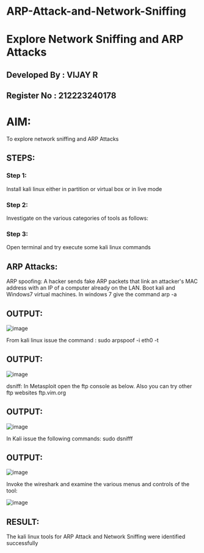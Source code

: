 # ARP-Attack-and-Network-Sniffing
# Explore Network Sniffing and ARP Attacks

## Developed By : VIJAY R
## Register No  : 212223240178

# AIM:

To explore network sniffing and ARP Attacks

## STEPS:

### Step 1:

Install kali linux either in partition or virtual box or in live mode

### Step 2:

Investigate on the various categories of tools as follows:


### Step 3:
Open terminal and try execute some kali linux commands

## ARP Attacks:  
ARP spoofing: A hacker sends fake ARP packets that link an attacker's MAC address with an IP of a computer already on the LAN. 
Boot kali and Windows7 virtual machines.
In windows 7 give the command arp -a
## OUTPUT:

![image](https://github.com/user-attachments/assets/7c213815-74d4-4030-8ea7-1d09ad7eabf0)


From kali linux issue the command :
sudo arpspoof -i eth0 -t <target system> <gateway>
## OUTPUT:
![image](https://github.com/user-attachments/assets/3c4af8b5-69cb-47cc-87af-c29ff4937986)


 dsniff:
In Metasploit open the ftp console as below. Also you can try other ftp websites ftp.vim.org


## OUTPUT:

![image](https://github.com/user-attachments/assets/868ffd08-184c-436a-a25e-3b08e3d907d3)



In Kali issue the following commands:
sudo dsnifff
## OUTPUT:

![image](https://github.com/user-attachments/assets/3c0b81b6-83ec-466b-be0a-feed223a9517)


Invoke the wireshark and examine the various menus  and controls of the tool:

![image](https://github.com/user-attachments/assets/6cf70955-c919-4cf3-a550-1065f967e6fa)

## RESULT:
The kali linux tools for ARP Attack and Network Sniffing were identified successfully
